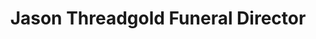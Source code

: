 ---
title: "Jason Threadgold Funeral Director"
url: /grimsby/jason-threadgold-funeral-director/
shop: funeral directors
---